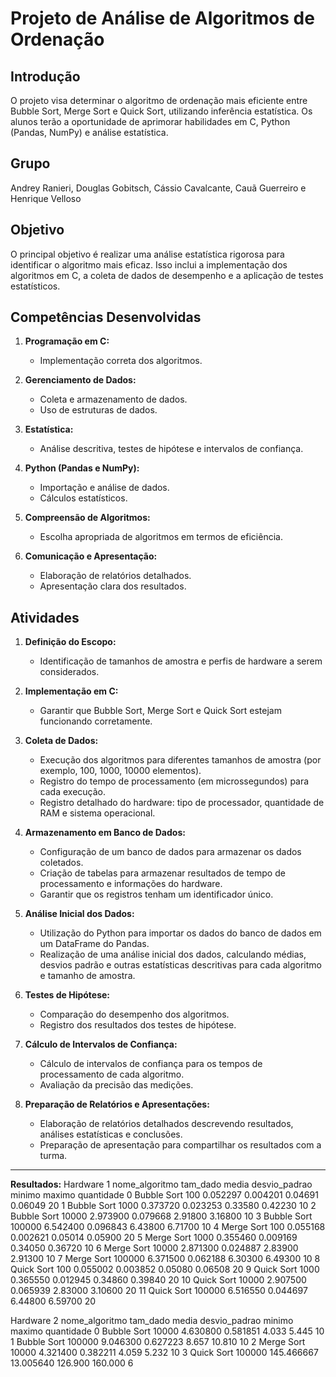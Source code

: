 # Projeto de Análise de Algoritmos de Ordenação

## Introdução

O projeto visa determinar o algoritmo de ordenação mais eficiente entre Bubble Sort, Merge Sort e Quick Sort, utilizando inferência estatística. Os alunos terão a oportunidade de aprimorar habilidades em C, Python (Pandas, NumPy) e análise estatística.

## Grupo
Andrey Ranieri, Douglas Gobitsch, Cássio Cavalcante, Cauã Guerreiro e Henrique Velloso

## Objetivo

O principal objetivo é realizar uma análise estatística rigorosa para identificar o algoritmo mais eficaz. Isso inclui a implementação dos algoritmos em C, a coleta de dados de desempenho e a aplicação de testes estatísticos.

## Competências Desenvolvidas

1. **Programação em C:**
   - Implementação correta dos algoritmos.

2. **Gerenciamento de Dados:**
   - Coleta e armazenamento de dados.
   - Uso de estruturas de dados.

3. **Estatística:**
   - Análise descritiva, testes de hipótese e intervalos de confiança.

4. **Python (Pandas e NumPy):**
   - Importação e análise de dados.
   - Cálculos estatísticos.

5. **Compreensão de Algoritmos:**
   - Escolha apropriada de algoritmos em termos de eficiência.

6. **Comunicação e Apresentação:**
   - Elaboração de relatórios detalhados.
   - Apresentação clara dos resultados.

## Atividades

1. **Definição do Escopo:**
   - Identificação de tamanhos de amostra e perfis de hardware a serem considerados.

2. **Implementação em C:**
   - Garantir que Bubble Sort, Merge Sort e Quick Sort estejam funcionando corretamente.

3. **Coleta de Dados:**
   - Execução dos algoritmos para diferentes tamanhos de amostra (por exemplo, 100, 1000, 10000 elementos).
   - Registro do tempo de processamento (em microssegundos) para cada execução.
   - Registro detalhado do hardware: tipo de processador, quantidade de RAM e sistema operacional.

4. **Armazenamento em Banco de Dados:**
   - Configuração de um banco de dados para armazenar os dados coletados.
   - Criação de tabelas para armazenar resultados de tempo de processamento e informações do hardware.
   - Garantir que os registros tenham um identificador único.

5. **Análise Inicial dos Dados:**
   - Utilização do Python para importar os dados do banco de dados em um DataFrame do Pandas.
   - Realização de uma análise inicial dos dados, calculando médias, desvios padrão e outras estatísticas descritivas para cada algoritmo e tamanho de amostra.

6. **Testes de Hipótese:**
   - Comparação do desempenho dos algoritmos.
   - Registro dos resultados dos testes de hipótese.

7. **Cálculo de Intervalos de Confiança:**
   - Cálculo de intervalos de confiança para os tempos de processamento de cada algoritmo.
   - Avaliação da precisão das medições.
   
8. **Preparação de Relatórios e Apresentações:**
   - Elaboração de relatórios detalhados descrevendo resultados, análises estatísticas e conclusões.
   - Preparação de apresentação para compartilhar os resultados com a turma.
--- 

**Resultados:**
Hardware 1
nome_algoritmo  tam_dado     media  desvio_padrao   minimo   maximo  quantidade
0     Bubble Sort       100  0.052297       0.004201  0.04691  0.06049          20
1     Bubble Sort      1000  0.373720       0.023253  0.33580  0.42230          10
2     Bubble Sort     10000  2.973900       0.079668  2.91800  3.16800          10
3     Bubble Sort    100000  6.542400       0.096843  6.43800  6.71700          10
4      Merge Sort       100  0.055168       0.002621  0.05014  0.05900          20
5      Merge Sort      1000  0.355460       0.009169  0.34050  0.36720          10
6      Merge Sort     10000  2.871300       0.024887  2.83900  2.91300          10
7      Merge Sort    100000  6.371500       0.062188  6.30300  6.49300          10
8      Quick Sort       100  0.055002       0.003852  0.05080  0.06508          20
9      Quick Sort      1000  0.365550       0.012945  0.34860  0.39840          20
10     Quick Sort     10000  2.907500       0.065939  2.83000  3.10600          20
11     Quick Sort    100000  6.516550       0.044697  6.44800  6.59700          20

Hardware 2
 nome_algoritmo  tam_dado       media  desvio_padrao   minimo   maximo  quantidade
0    Bubble Sort     10000    4.630800       0.581851    4.033    5.445          10
1    Bubble Sort    100000    9.046300       0.627223    8.657   10.810          10
2     Merge Sort     10000    4.321400       0.382211    4.059    5.232          10
3     Quick Sort    100000  145.466667      13.005640  126.900  160.000           6
